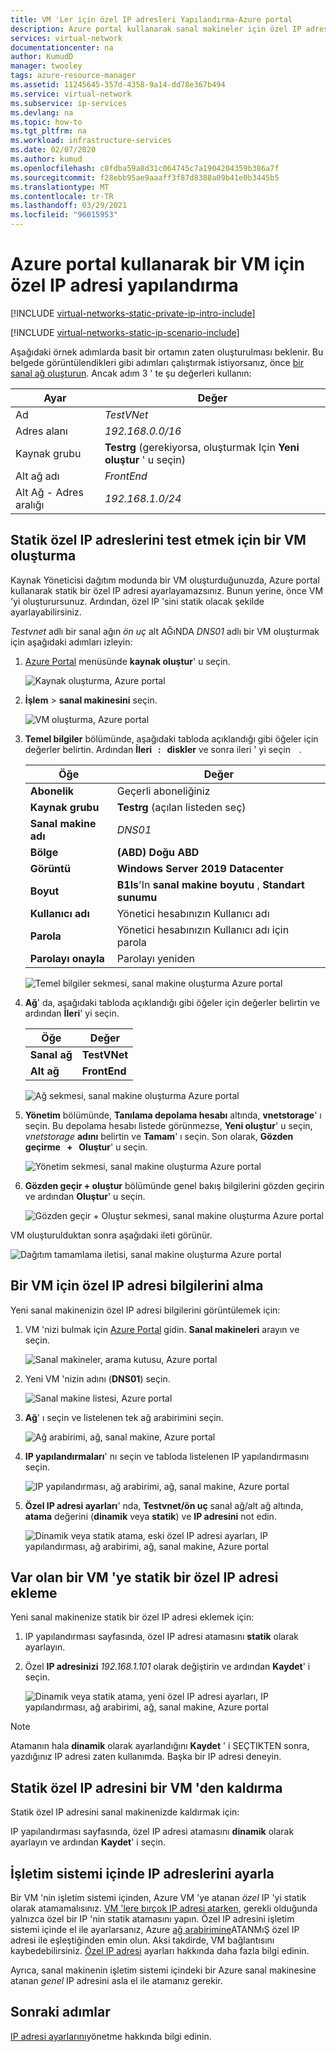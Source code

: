 ```yaml
---
title: VM 'Ler için özel IP adresleri Yapılandırma-Azure portal
description: Azure portal kullanarak sanal makineler için özel IP adreslerini yapılandırmayı öğrenin.
services: virtual-network
documentationcenter: na
author: KumudD
manager: twooley
tags: azure-resource-manager
ms.assetid: 11245645-357d-4358-9a14-dd78e367b494
ms.service: virtual-network
ms.subservice: ip-services
ms.devlang: na
ms.topic: how-to
ms.tgt_pltfrm: na
ms.workload: infrastructure-services
ms.date: 02/07/2020
ms.author: kumud
ms.openlocfilehash: c8fdba59a8d31c064745c7a1904204359b386a7f
ms.sourcegitcommit: f28ebb95ae9aaaff3f87d8388a09b41e0b3445b5
ms.translationtype: MT
ms.contentlocale: tr-TR
ms.lasthandoff: 03/29/2021
ms.locfileid: "96015953"
---
```

# <a name="configure-a-private-ip-address-for-a-vm-using-the-azure-portal"></a>Azure portal kullanarak bir VM için özel IP adresi yapılandırma

[!INCLUDE [virtual-networks-static-private-ip-intro-include](../../includes/virtual-networks-static-private-ip-intro-include.md)]

[!INCLUDE [virtual-networks-static-ip-scenario-include](../../includes/virtual-networks-static-ip-scenario-include.md)]

Aşağıdaki örnek adımlarda basit bir ortamın zaten oluşturulması beklenir. Bu belgede görüntülendikleri gibi adımları çalıştırmak istiyorsanız, önce [bir sanal ağ oluşturun](quick-create-portal.md#create-a-virtual-network). Ancak adım 3 ' te şu değerleri kullanın:

| Ayar | Değer |
| ------- | ----- |
| Ad | *TestVNet* |
| Adres alanı | *192.168.0.0/16* |
| Kaynak grubu | **Testrg** (gerekiyorsa, oluşturmak Için **Yeni oluştur** ' u seçin) |
| Alt ağ adı | *FrontEnd* |
| Alt Ağ - Adres aralığı | *192.168.1.0/24* |

## <a name="create-a-vm-for-testing-static-private-ip-addresses"></a>Statik özel IP adreslerini test etmek için bir VM oluşturma
Kaynak Yöneticisi dağıtım modunda bir VM oluşturduğunuzda, Azure portal kullanarak statik bir özel IP adresi ayarlayamazsınız. Bunun yerine, önce VM 'yi oluşturursunuz. Ardından, özel IP 'sini statik olacak şekilde ayarlayabilirsiniz.

*Testvnet* adlı bir sanal ağın *ön uç* alt AĞıNDA *DNS01* adlı bir VM oluşturmak için aşağıdaki adımları izleyin:

1. [Azure Portal](https://portal.azure.com) menüsünde **kaynak oluştur**' u seçin.

    ![Kaynak oluşturma, Azure portal](./media/virtual-networks-static-ip-arm-pportal/create-a-resource.png)
2. **İşlem**  >  **sanal makinesini** seçin.

    ![VM oluşturma, Azure portal](./media/virtual-networks-static-ip-arm-pportal/compute-virtual-machine.png)
3. **Temel bilgiler** bölümünde, aşağıdaki tabloda açıklandığı gibi öğeler için değerler belirtin. Ardından **İleri &nbsp; : &nbsp; diskler** ve sonra ileri ' yi seçin **&nbsp; &nbsp;**.

    | Öğe | Değer |
    | --- | --- |
    | **Abonelik** | Geçerli aboneliğiniz |
    | **Kaynak grubu** | **Testrg** (açılan listeden seç) |
    | **Sanal makine adı** | *DNS01* |
    | **Bölge** | **(ABD) Doğu ABD** |
    | **Görüntü** | **Windows Server 2019 Datacenter** |
    | **Boyut** | **B1ls**'In **sanal makine boyutu** , **Standart** **sunumu** |
    | **Kullanıcı adı** | Yönetici hesabınızın Kullanıcı adı |
    | **Parola** | Yönetici hesabınızın Kullanıcı adı için parola |
    | **Parolayı onayla** | Parolayı yeniden |

    ![Temel bilgiler sekmesi, sanal makine oluşturma Azure portal](./media/virtual-networks-static-ip-arm-pportal/create-a-virtual-machine-basics.png)
4. **Ağ**' da, aşağıdaki tabloda açıklandığı gibi öğeler için değerler belirtin ve ardından **İleri**' yi seçin.

    | Öğe | Değer |
    | --- | --- |
    | **Sanal ağ** | **TestVNet** |
    | **Alt ağ** | **FrontEnd** |

    ![Ağ sekmesi, sanal makine oluşturma Azure portal](./media/virtual-networks-static-ip-arm-pportal/create-a-virtual-machine-networking.png)
5. **Yönetim** bölümünde, **Tanılama depolama hesabı** altında, **vnetstorage**' ı seçin. Bu depolama hesabı listede görünmezse, **Yeni oluştur**' u seçin, *vnetstorage* **adını** belirtin ve **Tamam**' ı seçin. Son olarak, **Gözden geçirme &nbsp; + &nbsp; Oluştur**' u seçin.

    ![Yönetim sekmesi, sanal makine oluşturma Azure portal](./media/virtual-networks-static-ip-arm-pportal/create-a-virtual-machine-management.png)
6. **Gözden geçir + oluştur** bölümünde genel bakış bilgilerini gözden geçirin ve ardından **Oluştur**' u seçin.

    ![Gözden geçir + Oluştur sekmesi, sanal makine oluşturma Azure portal](./media/virtual-networks-static-ip-arm-pportal/create-a-virtual-machine-review-create.png)

VM oluşturulduktan sonra aşağıdaki ileti görünür.

![Dağıtım tamamlama iletisi, sanal makine oluşturma Azure portal](./media/virtual-networks-static-ip-arm-pportal/deployment-is-complete.png)

## <a name="retrieve-private-ip-address-information-for-a-vm"></a>Bir VM için özel IP adresi bilgilerini alma
Yeni sanal makinenizin özel IP adresi bilgilerini görüntülemek için:

1. VM 'nizi bulmak için [Azure Portal](https://portal.azure.com) gidin. **Sanal makineleri** arayın ve seçin.

    ![Sanal makineler, arama kutusu, Azure portal](./media/virtual-networks-static-ip-arm-pportal/search-box-virtual-machines.png)

2. Yeni VM 'nizin adını (**DNS01**) seçin.

    ![Sanal makine listesi, Azure portal](./media/virtual-networks-static-ip-arm-pportal/virtual-machine-list.png)

3. **Ağ**' ı seçin ve listelenen tek ağ arabirimini seçin.

    ![Ağ arabirimi, ağ, sanal makine, Azure portal](./media/virtual-networks-static-ip-arm-pportal/networking-network-interface.png)

4. **IP yapılandırmaları**' nı seçin ve tabloda listelenen IP yapılandırmasını seçin.

    ![IP yapılandırması, ağ arabirimi, ağ, sanal makine, Azure portal](./media/virtual-networks-static-ip-arm-pportal/network-interface-ip-configurations.png)

5. **Özel IP adresi ayarları**' nda, **Testvnet/ön uç** sanal ağ/alt ağ altında, **atama** değerini (**dinamik** veya **statik**) ve **IP adresini** not edin.

    ![Dinamik veya statik atama, eski özel IP adresi ayarları, IP yapılandırması, ağ arabirimi, ağ, sanal makine, Azure portal](./media/virtual-networks-static-ip-arm-pportal/private-ip-address-settings-old.png)

## <a name="add-a-static-private-ip-address-to-an-existing-vm"></a>Var olan bir VM 'ye statik bir özel IP adresi ekleme
Yeni sanal makinenize statik bir özel IP adresi eklemek için:

1. IP yapılandırması sayfasında, özel IP adresi atamasını **statik** olarak ayarlayın.
2. Özel **IP adresinizi** *192.168.1.101* olarak değiştirin ve ardından **Kaydet**' i seçin.
   
    ![Dinamik veya statik atama, yeni özel IP adresi ayarları, IP yapılandırması, ağ arabirimi, ağ, sanal makine, Azure portal](./media/virtual-networks-static-ip-arm-pportal/private-ip-address-settings-new.png)

> [!NOTE]
> Atamanın hala **dinamik** olarak ayarlandığını **Kaydet** ' i SEÇTIKTEN sonra, yazdığınız IP adresi zaten kullanımda. Başka bir IP adresi deneyin.

## <a name="remove-a-static-private-ip-address-from-a-vm"></a>Statik özel IP adresini bir VM 'den kaldırma
Statik özel IP adresini sanal makinenizde kaldırmak için:

IP yapılandırması sayfasında, özel IP adresi atamasını **dinamik** olarak ayarlayın ve ardından **Kaydet**' i seçin.

## <a name="set-ip-addresses-within-the-operating-system"></a>İşletim sistemi içinde IP adreslerini ayarla

Bir VM 'nin işletim sistemi içinden, Azure VM 'ye atanan *özel* IP 'yi statik olarak atamamalısınız. [VM 'lere bırçok IP adresi atarken](virtual-network-multiple-ip-addresses-portal.md), gerekli olduğunda yalnızca özel bir IP 'nin statik atamasını yapın. Özel IP adresini işletim sistemi içinde el ile ayarlarsanız, Azure [ağ arabirimine](virtual-network-network-interface-addresses.md#change-ip-address-settings)ATANMıŞ özel IP adresi ile eşleştiğinden emin olun. Aksi takdirde, VM bağlantısını kaybedebilirsiniz. [Özel IP adresi](virtual-network-network-interface-addresses.md#private) ayarları hakkında daha fazla bilgi edinin.

Ayrıca, sanal makinenin işletim sistemi içindeki bir Azure sanal makinesine atanan *genel* IP adresini asla el ile atamanız gerekir.

## <a name="next-steps"></a>Sonraki adımlar

[IP adresi ayarlarını](virtual-network-network-interface-addresses.md)yönetme hakkında bilgi edinin.
